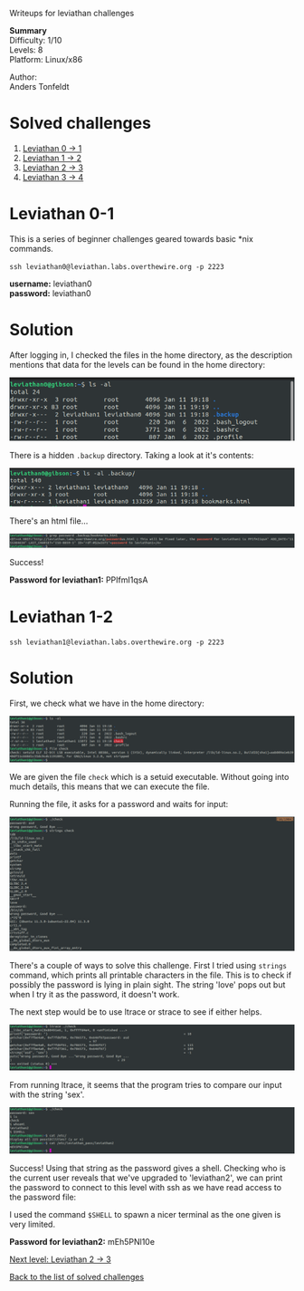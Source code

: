 Writeups for leviathan challenges


**Summary**<br>
Difficulty: 1/10<br>
Levels: 8<br>
Platform: Linux/x86<br>

Author:<br>
Anders Tonfeldt

# Solved challenges
1. [Leviathan 0 -> 1](https://github.com/ricardo-uqueio/ctf_writeups/tree/main/overthewire/leviathan#leviathan-0-1)
2. [Leviathan 1 -> 2](https://github.com/ricardo-uqueio/ctf_writeups/tree/main/overthewire/leviathan#leviathan-1-2)
3. [Leviathan 2 -> 3](https://github.com/ricardo-uqueio/ctf_writeups/tree/main/overthewire/leviathan/leviathan2_3#readme)
4. [Leviathan 3 -> 4](https://github.com/ricardo-uqueio/ctf_writeups/tree/main/overthewire/leviathan/leviathan3_4#readme)


# Leviathan 0-1

This is a series of beginner challenges geared towards basic *nix commands. 

`ssh leviathan0@leviathan.labs.overthewire.org -p 2223`

**username:** leviathan0<br>
**password:** leviathan0

# Solution
After logging in, I checked the files in the home directory, as the description mentions that data for the levels can be found in the home directory:

![shot0](./leviathan0_1/shot0.png)

There is a hidden `.backup` directory. Taking a look at it's contents:

![shot1](./leviathan0_1/shot1.png)

There's an html file...

![shot2](./leviathan0_1/shot2.png)

Success!

**Password for leviathan1:** PPIfmI1qsA

# Leviathan 1-2

`ssh leviathan1@leviathan.labs.overthewire.org -p 2223`


# Solution
First, we check what we have in the home directory:

![shot0](./leviathan1_2/shot0.png)

We are given the file `check` which is a setuid executable. Without going into much details, this means that we can execute the file.

Running the file, it asks for a password and waits for input:

![shot1](./leviathan1_2/shot1.png)

There's a couple of ways to solve this challenge. First I tried using `strings` command, which prints all printable characters in the file. This is to check if possibly the password is lying in plain sight. The string 'love' pops out but when I try it as the password, it doesn't work.

The next step would be to use ltrace or strace to see if either helps.

![shot2](./leviathan1_2/shot2.png)

From running ltrace, it seems that the program tries to compare our input with the string 'sex'.

![shot3](./leviathan1_2/shot3.png)

Success! Using that string as the password gives a shell. Checking who is the current user reveals that we've upgraded to 'leviathan2', we can print the password to connect to this level with ssh as we have read access to the password file:

I used the command `$SHELL` to spawn a nicer terminal as the one given is very limited.

**Password for leviathan2:** mEh5PNl10e

[Next level: Leviathan 2 -> 3](https://github.com/ricardo-uqueio/ctf_writeups/tree/main/overthewire/leviathan/leviathan2_3#readme)

[Back to the list of solved challenges](https://github.com/ricardo-uqueio/ctf_writeups/tree/main/overthewire/leviathan#solved-challenges)



